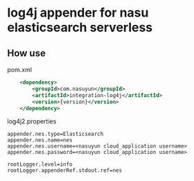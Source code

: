 # log4j appender for nasu elasticsearch serverless

## How use

pom.xml
```xml
    <dependency>
        <groupId>com.nasuyun</groupId>
        <artifactId>integration-log4j</artifactId>
        <version>{version}</version>
    </dependency>
```

log4j2.properties
```
appender.nes.type=Elasticsearch
appender.nes.name=nes
appender.nes.username=<nasuyun cloud_application username>
appender.nes.password=<nasuyun cloud_application username>

rootLogger.level=info
rootLogger.appenderRef.stdout.ref=nes
```